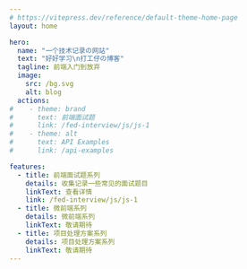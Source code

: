 ```yaml
---
# https://vitepress.dev/reference/default-theme-home-page
layout: home

hero:
  name: "一个技术记录の网站"
  text: "好好学习\n打工仔の博客"
  tagline: 前端入门到放弃
  image:
    src: /bg.svg
    alt: blog
  actions:
#    - theme: brand
#      text: 前端面试题
#      link: /fed-interview/js/js-1
#    - theme: alt
#      text: API Examples
#      link: /api-examples

features:
  - title: 前端面试题系列
    details: 收集记录一些常见的面试题目
    linkText: 查看详情
    link: /fed-interview/js/js-1
  - title: 微前端系列
    details: 微前端系列
    linkText: 敬请期待
  - title: 项目处理方案系列
    details: 项目处理方案系列
    linkText: 敬请期待
---
```


